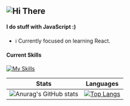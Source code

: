 ![Hi There](https://media.giphy.com/media/Nx0rz3jtxtEre/giphy.gif)
 ---
#### I do stuff with JavaScript :)

- ℹ️ Currently focused on learning React.



#### Current Skills
[![My Skills](https://skills.thijs.gg/icons?i=js,html,css,scss,react)](https://skills.thijs.gg)

       


 Stats                     | Languages 
:-------------------------:|:-------------------------:
![Anurag's GitHub stats](https://github-readme-stats.vercel.app/api?username=flnx&show_icons=true&theme=radical) | [![Top Langs](https://github-readme-stats.vercel.app/api/top-langs/?username=flnx&theme=radical)](https://github.com/anuraghazra/github-readme-stats)

